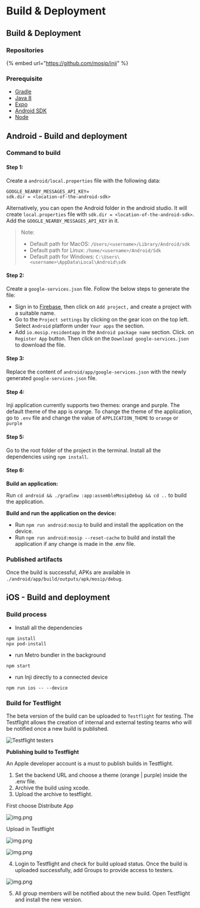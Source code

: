 # Build & Deployment

## Build & Deployment

### Repositories

{% embed url="https://github.com/mosip/inji" %}

### Prerequisite

* [Gradle](https://gradle.org/install/)
* [Java 8](https://www.oracle.com/ph/java/technologies/javase/javase8-archive-downloads.html)
* [Expo](https://docs.expo.dev/home/get-started/installation/)
* [Android SDK](https://developer.android.com/)
* [Node](https://nodejs.org/en/download)

## Android - Build and deployment

### Command to build

#### Step 1:

Create a `android/local.properties` file with the following data:

```
GOOGLE_NEARBY_MESSAGES_API_KEY=
sdk.dir = <location-of-the-android-sdk>
```

Alternatively, you can open the Android folder in the android studio. It will create `local.properties` file with `sdk.dir = <location-of-the-android-sdk>`. Add the `GOOGLE_NEARBY_MESSAGES_API_KEY` in it.

> Note:
>
> * Default path for MacOS: `/Users/<username>/Library/Android/sdk`
> * Default path for Linux: `/home/<username>/Android/Sdk`
> * Default path for Windows: `C:\Users\<username>\AppData\Local\Android\sdk`

#### Step 2:

Create a `google-services.json` file. Follow the below steps to generate the file:

* Sign in to [Firebase](https://console.firebase.google.com/u/0/), then click on `Add project,` and create a project with a suitable name.
* Go to the `Project settings` by clicking on the gear icon on the top left. Select `Android` platform under `Your apps` the section.
* Add `io.mosip.residentapp` in the `Android package name` section. Click. on `Register App` button. Then click on the `Download google-services.json` to download the file.

#### Step 3:

Replace the content of `android/app/google-services.json` with the newly generated `google-services.json` file.

#### Step 4:

Inji application currently supports two themes: orange and purple. The default theme of the app is orange. To change the theme of the application, go to `.env` file and change the value of `APPLICATION_THEME` to `orange` or `purple`

#### Step 5:

Go to the root folder of the project in the terminal. Install all the dependencies using `npm install`.

#### Step 6:

**Build an application:**

Run `cd android && ./gradlew :app:assembleMosipDebug && cd ..` to build the application.

**Build and run the application on the device:**

* Run `npm run android:mosip` to build and install the application on the device.
* Run `npm run android:mosip --reset-cache` to build and install the application if any change is made in the .env file.

### Published artifacts

Once the build is successful, APKs are available in `./android/app/build/outputs/apk/mosip/debug`.

## iOS - Build and deployment

### Build process

* Install all the dependencies

```agsl
npm install
npx pod-install
```

* run Metro bundler in the background

```agsl
npm start
```

* run Inji directly to a connected device

```agsl
npm run ios -- --device
```

### Build for Testflight

The beta version of the build can be uploaded to `Testflight` for testing. The Testflight allows the creation of internal and external testing teams who will be notified once a new build is published.

![Testflight testers](\_images/img.png)

**Publishing build to Testflight**

An Apple developer account is a must to publish builds in Testflight.

1. Set the backend URL and choose a theme (orange | purple) inside the .env file.
2. Archive the build using xcode.
3. Upload the archive to testflight.

First choose Distribute App

![img.png](\_images/archive.png)

Upload in Testflight

![img.png](\_images/upload.png)

![img.png](\_images/uploading.png)

4. Login to Testflight and check for build upload status. Once the build is uploaded successfully, add Groups to provide access to testers.

![img.png](\_images/testflightgroups.png)

5. All group members will be notified about the new build. Open Testflight and install the new version.
